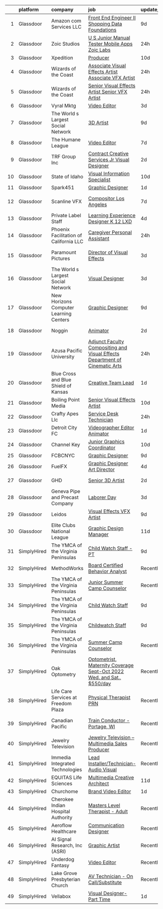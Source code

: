 

|    | platform    | company                                | job                                                                                                                                                                                                                                                                                                                                                                                                                                                                                                                                                                                                                                                                                                                                                                                                                                                                                                                               | update_time   | location                     |
|---:|:------------|:---------------------------------------|:----------------------------------------------------------------------------------------------------------------------------------------------------------------------------------------------------------------------------------------------------------------------------------------------------------------------------------------------------------------------------------------------------------------------------------------------------------------------------------------------------------------------------------------------------------------------------------------------------------------------------------------------------------------------------------------------------------------------------------------------------------------------------------------------------------------------------------------------------------------------------------------------------------------------------------|:--------------|:-----------------------------|
|  1 | Glassdoor   | Amazon com Services LLC                | [Front End Engineer II  Shopping Data Foundations](https://www.glassdoor.com/partner/jobListing.htm?pos=128&ao=1136043&s=58&guid=0000018199a32481a444da3f49516c22&src=GD_JOB_AD&t=SR&vt=w&cs=1_59dae54f&cb=1656140015289&jobListingId=1007942618995&jrtk=3-0-1g6cq69auklu0801-1g6cq69bbk25c800-8d3b875f16cff983-)                                                                                                                                                                                                                                                                                                                                                                                                                                                                                                                                                                                                                 | 9d            | Remote                       |
|  2 | Glassdoor   | Zoic Studios                           | [U S  Junior Manual Tester   Mobile Apps  Zoic Labs](https://www.glassdoor.com/partner/jobListing.htm?pos=117&ao=1136043&s=58&guid=0000018199a32481a444da3f49516c22&src=GD_JOB_AD&t=SR&vt=w&ea=1&cs=1_b3ce6f07&cb=1656140015288&jobListingId=1007962806952&jrtk=3-0-1g6cq69auklu0801-1g6cq69bbk25c800-89007d18802ef32e-)                                                                                                                                                                                                                                                                                                                                                                                                                                                                                                                                                                                                          | 24h           | Remote                       |
|  3 | Glassdoor   | Xpedition                              | [Producer](https://www.glassdoor.com/partner/jobListing.htm?pos=120&ao=1136043&s=58&guid=0000018199a32481a444da3f49516c22&src=GD_JOB_AD&t=SR&vt=w&ea=1&cs=1_67be8497&cb=1656140015288&jobListingId=1007939629544&jrtk=3-0-1g6cq69auklu0801-1g6cq69bbk25c800-7a1fc8f795a45804-)                                                                                                                                                                                                                                                                                                                                                                                                                                                                                                                                                                                                                                                    | 10d           | Remote                       |
|  4 | Glassdoor   | Wizards of the Coast                   | [Associate Visual Effects Artist   Associate VFX Artist](https://www.glassdoor.com/partner/jobListing.htm?pos=106&ao=1136043&s=58&guid=0000018199a32481a444da3f49516c22&src=GD_JOB_AD&t=SR&vt=w&ea=1&cs=1_7cc02897&cb=1656140015287&jobListingId=1007961505800&jrtk=3-0-1g6cq69auklu0801-1g6cq69bbk25c800-40b4fe3b46a0262c-)                                                                                                                                                                                                                                                                                                                                                                                                                                                                                                                                                                                                      | 24h           | Renton, WA                   |
|  5 | Glassdoor   | Wizards of the Coast                   | [Senior Visual Effects Artist   Senior VFX Artist](https://www.glassdoor.com/partner/jobListing.htm?pos=108&ao=1136043&s=58&guid=0000018199a32481a444da3f49516c22&src=GD_JOB_AD&t=SR&vt=w&ea=1&cs=1_af37930c&cb=1656140015287&jobListingId=1007961509552&jrtk=3-0-1g6cq69auklu0801-1g6cq69bbk25c800-6436024f98db2467-)                                                                                                                                                                                                                                                                                                                                                                                                                                                                                                                                                                                                            | 24h           | Renton, WA                   |
|  6 | Glassdoor   | Vyral Mktg                             | [Video Editor](https://www.glassdoor.com/partner/jobListing.htm?pos=114&ao=1136043&s=58&guid=0000018199a32481a444da3f49516c22&src=GD_JOB_AD&t=SR&vt=w&ea=1&cs=1_1b34befe&cb=1656140015288&jobListingId=1007954557733&jrtk=3-0-1g6cq69auklu0801-1g6cq69bbk25c800-a6c2feb165d9319d-)                                                                                                                                                                                                                                                                                                                                                                                                                                                                                                                                                                                                                                                | 3d            | Omaha, NE                    |
|  7 | Glassdoor   | The World s Largest Social Network     | [3D Artist](https://www.glassdoor.com/partner/jobListing.htm?pos=103&ao=1110586&s=58&guid=0000018199a32481a444da3f49516c22&src=GD_JOB_AD&t=SR&vt=w&cs=1_42439c86&cb=1656140015287&jobListingId=1007942850944&cpc=C4A69CCDBB3B9599&jrtk=3-0-1g6cq69auklu0801-1g6cq69bbk25c800-dddff73fae8dd77d--6NYlbfkN0DSgjPPcnEdvoK3uuxfISLALE6pB1FR7YSHOr_tSg5_QGIhoz_2VqUepdcKLBLI_zSHHQLpAim4V7teDcJTjfD8ShF-zAZd8BlNdPPjNHWEH9XKlVjvZjkZs3ddTbuNwB7WHWeEeB766zx_vxyvO9Vy3dJsxwkaTbsmUbJX9r1LbYc6FhgIn9uWUsYnFfgaWBQxPndf4z5qw5taJiuXTbBMFyl2KLhnQTFDlb4dl5x3G-XInVwseZoo87GiuhvNbRJLPFmddy8Fg2c_6-YAjHhaXQdQBvQBuv2cFBjAmLZhztHAwPTYoxzX9zv4oB0nB9ariTh_6j_nlAOJ6BXtjLdG6ThgxVbY4ZYfADg-RwcRKig337ToV4LyHRNRJ3oEd6qR2PozNtWVv3YSoOn4JCJmitHJGMWLUI_ZWSMI0l9l2S9PAfJ46Y3FUTBllCNqOl50AeGAYSZejvYKCxFwPLElB_N6UdxdfnF0hdfbj_U5DZHiWFxlkplz9lh_vJlxp4ugP4aI24mXd_X9Qx3jj6z6cHER90uCuHagTnB1SY_1KtNHQ_DZ3Ngh_bPVYe6uDtyiYL0g6nuW1g%3D%3D)       | 9d            | Burlingame, CA               |
|  8 | Glassdoor   | The Humane League                      | [Video Editor](https://www.glassdoor.com/partner/jobListing.htm?pos=123&ao=1136043&s=58&guid=0000018199a32481a444da3f49516c22&src=GD_JOB_AD&t=SR&vt=w&cs=1_67470bc6&cb=1656140015288&jobListingId=1007947500141&jrtk=3-0-1g6cq69auklu0801-1g6cq69bbk25c800-388d9e4475376d4b-)                                                                                                                                                                                                                                                                                                                                                                                                                                                                                                                                                                                                                                                     | 7d            | New York, NY                 |
|  9 | Glassdoor   | TRF Group Inc                          | [Contract Creative Services Jr  Visual Designer](https://www.glassdoor.com/partner/jobListing.htm?pos=110&ao=1136043&s=58&guid=0000018199a32481a444da3f49516c22&src=GD_JOB_AD&t=SR&vt=w&ea=1&cs=1_a6635295&cb=1656140015287&jobListingId=1007957122548&jrtk=3-0-1g6cq69auklu0801-1g6cq69bbk25c800-13d6da905b953d48-)                                                                                                                                                                                                                                                                                                                                                                                                                                                                                                                                                                                                              | 2d            | New York, NY                 |
| 10 | Glassdoor   | State of Idaho                         | [Visual Information Specialist](https://www.glassdoor.com/partner/jobListing.htm?pos=118&ao=1136043&s=58&guid=0000018199a32481a444da3f49516c22&src=GD_JOB_AD&t=SR&vt=w&cs=1_808782fa&cb=1656140015288&jobListingId=1007939253974&jrtk=3-0-1g6cq69auklu0801-1g6cq69bbk25c800-5bd0e8cc799ca55e-)                                                                                                                                                                                                                                                                                                                                                                                                                                                                                                                                                                                                                                    | 10d           | Boise, ID                    |
| 11 | Glassdoor   | Spark451                               | [Graphic Designer](https://www.glassdoor.com/partner/jobListing.htm?pos=122&ao=1136043&s=58&guid=0000018199a32481a444da3f49516c22&src=GD_JOB_AD&t=SR&vt=w&ea=1&cs=1_6b4f6298&cb=1656140015288&jobListingId=1007959241816&jrtk=3-0-1g6cq69auklu0801-1g6cq69bbk25c800-ca3bfe4ba3cc8093-)                                                                                                                                                                                                                                                                                                                                                                                                                                                                                                                                                                                                                                            | 1d            | Remote                       |
| 12 | Glassdoor   | Scanline VFX                           | [Compositor   Los Angeles](https://www.glassdoor.com/partner/jobListing.htm?pos=129&ao=1136043&s=58&guid=0000018199a32481a444da3f49516c22&src=GD_JOB_AD&t=SR&vt=w&cs=1_201d44b2&cb=1656140015289&jobListingId=1007948167764&jrtk=3-0-1g6cq69auklu0801-1g6cq69bbk25c800-54eeb6dd72e9ba17-)                                                                                                                                                                                                                                                                                                                                                                                                                                                                                                                                                                                                                                         | 7d            | Los Angeles, CA              |
| 13 | Glassdoor   | Private Label Staff                    | [Learning Experience Designer K 12  LXD ](https://www.glassdoor.com/partner/jobListing.htm?pos=127&ao=1136043&s=58&guid=0000018199a32481a444da3f49516c22&src=GD_JOB_AD&t=SR&vt=w&ea=1&cs=1_faa095de&cb=1656140015289&jobListingId=1007952911811&jrtk=3-0-1g6cq69auklu0801-1g6cq69bbk25c800-9dcd55013e52c442-)                                                                                                                                                                                                                                                                                                                                                                                                                                                                                                                                                                                                                     | 4d            | Baltimore, MD                |
| 14 | Glassdoor   | Phoenix Facilitation of California LLC | [Caregiver Personal Assistant](https://www.glassdoor.com/partner/jobListing.htm?pos=116&ao=1136043&s=58&guid=0000018199a32481a444da3f49516c22&src=GD_JOB_AD&t=SR&vt=w&ea=1&cs=1_fb3a800c&cb=1656140015288&jobListingId=1007961868108&jrtk=3-0-1g6cq69auklu0801-1g6cq69bbk25c800-c8d20464a62c5e90-)                                                                                                                                                                                                                                                                                                                                                                                                                                                                                                                                                                                                                                | 24h           | Santa Monica, CA             |
| 15 | Glassdoor   | Paramount Pictures                     | [Director of Visual Effects](https://www.glassdoor.com/partner/jobListing.htm?pos=105&ao=1136043&s=58&guid=0000018199a32481a444da3f49516c22&src=GD_JOB_AD&t=SR&vt=w&cs=1_d7b3d264&cb=1656140015287&jobListingId=1007955077273&jrtk=3-0-1g6cq69auklu0801-1g6cq69bbk25c800-42e46bc7dd9808c1-)                                                                                                                                                                                                                                                                                                                                                                                                                                                                                                                                                                                                                                       | 3d            | Los Angeles, CA              |
| 16 | Glassdoor   | The World s Largest Social Network     | [Visual Designer](https://www.glassdoor.com/partner/jobListing.htm?pos=102&ao=1110586&s=58&guid=0000018199a32481a444da3f49516c22&src=GD_JOB_AD&t=SR&vt=w&cs=1_d5565ab8&cb=1656140015286&jobListingId=1007955687008&cpc=F41FEAB56D215062&jrtk=3-0-1g6cq69auklu0801-1g6cq69bbk25c800-60a7b0d24d409db1--6NYlbfkN0DSgjPPcnEdvoK3uuxfISLALE6pB1FR7YSHOr_tSg5_QGIhoz_2VqUepdcKLBLI_zQ5boPxTjRiTHVR4ttp7j-Kf1mHf9lsN00rsmcLRmcF8laQpBm5rWC9JWqHVUU7C9Opewbl3t9TaZ8D4a03wBkZPMd1V1Khc4TjkENT5eInRgWlmTd2V0Q5bWhR379OqKR8bBQFCmYiQOEr1S_xE2Ir7WowirOXpttKz20WbriULWBz4qkwCwn7iBn_7OgdpbgQHHdTeaJcCAicv0R0mbVgfhVNgrdkbL7ehQmyhExcDqtNUqnISfioFR2xrxCMgo2GEC7Ah1faSAC9G59os6wGBTPdSriEPo8oIHTRhcJu04p1IpMHmV3zOaZXJunFtyg_JfpYEcpqDEdg8P6bg8tKsu788e-Zxu2I1a_lyNC7Mhkgml6nibCyc0UDZgXzg1WcLXPR6qHWLrwgVlDMy7HSzBBd8rII4soK0aKecLOiDkcZFgXC-TORAUXjX9BEV3jjWoPL_Fgb8YQbQM8Y03TAtqf08bXbcyD4Ay98Bs7sEPmDq5kY1Vbd-62iiG89rS6Rfw7tF6-mDw%3D%3D) | 3d            | New York, NY                 |
| 17 | Glassdoor   | New Horizons Computer Learning Centers | [Graphic Designer](https://www.glassdoor.com/partner/jobListing.htm?pos=130&ao=1136043&s=58&guid=0000018199a32481a444da3f49516c22&src=GD_JOB_AD&t=SR&vt=w&cs=1_e3fb4a39&cb=1656140015289&jobListingId=1007941468442&jrtk=3-0-1g6cq69auklu0801-1g6cq69bbk25c800-0844c32b86cbbe95-)                                                                                                                                                                                                                                                                                                                                                                                                                                                                                                                                                                                                                                                 | 9d            | Remote                       |
| 18 | Glassdoor   | Noggin                                 | [Animator](https://www.glassdoor.com/partner/jobListing.htm?pos=115&ao=1136043&s=58&guid=0000018199a32481a444da3f49516c22&src=GD_JOB_AD&t=SR&vt=w&cs=1_7d37b6e1&cb=1656140015288&jobListingId=1007956962839&jrtk=3-0-1g6cq69auklu0801-1g6cq69bbk25c800-ffb37178ff1a725c-)                                                                                                                                                                                                                                                                                                                                                                                                                                                                                                                                                                                                                                                         | 2d            | New York, NY                 |
| 19 | Glassdoor   | Azusa Pacific University               | [Adjunct Faculty Compositing and Visual Effects   Department of Cinematic Arts](https://www.glassdoor.com/partner/jobListing.htm?pos=124&ao=1136043&s=58&guid=0000018199a32481a444da3f49516c22&src=GD_JOB_AD&t=SR&vt=w&cs=1_a6114bd2&cb=1656140015289&jobListingId=1007962803819&jrtk=3-0-1g6cq69auklu0801-1g6cq69bbk25c800-4e2ab64ad6e8665f-)                                                                                                                                                                                                                                                                                                                                                                                                                                                                                                                                                                                    | 24h           | Azusa, CA                    |
| 20 | Glassdoor   | Blue Cross and Blue Shield of Kansas   | [Creative Team Lead](https://www.glassdoor.com/partner/jobListing.htm?pos=111&ao=1136043&s=58&guid=0000018199a32481a444da3f49516c22&src=GD_JOB_AD&t=SR&vt=w&cs=1_7f8d1dfb&cb=1656140015287&jobListingId=1007959805048&jrtk=3-0-1g6cq69auklu0801-1g6cq69bbk25c800-7158e7f6ee7b710e-)                                                                                                                                                                                                                                                                                                                                                                                                                                                                                                                                                                                                                                               | 1d            | Topeka, KS                   |
| 21 | Glassdoor   | Boiling Point Media                    | [Senior Visual Effects Artist](https://www.glassdoor.com/partner/jobListing.htm?pos=113&ao=1136043&s=58&guid=0000018199a32481a444da3f49516c22&src=GD_JOB_AD&t=SR&vt=w&ea=1&cs=1_a4299861&cb=1656140015288&jobListingId=1007939705535&jrtk=3-0-1g6cq69auklu0801-1g6cq69bbk25c800-bb2dd5f08b879100-)                                                                                                                                                                                                                                                                                                                                                                                                                                                                                                                                                                                                                                | 10d           | Oklahoma City, OK            |
| 22 | Glassdoor   | Crafty Apes Llc                        | [Service Desk Technician](https://www.glassdoor.com/partner/jobListing.htm?pos=112&ao=1136043&s=58&guid=0000018199a32481a444da3f49516c22&src=GD_JOB_AD&t=SR&vt=w&ea=1&cs=1_e9e3deaf&cb=1656140015287&jobListingId=1007962313554&jrtk=3-0-1g6cq69auklu0801-1g6cq69bbk25c800-e6df7cbf22f885ec-)                                                                                                                                                                                                                                                                                                                                                                                                                                                                                                                                                                                                                                     | 24h           | Atlanta, GA                  |
| 23 | Glassdoor   | Detroit City FC                        | [Videographer   Editor   Animator](https://www.glassdoor.com/partner/jobListing.htm?pos=121&ao=1136043&s=58&guid=0000018199a32481a444da3f49516c22&src=GD_JOB_AD&t=SR&vt=w&cs=1_457c814d&cb=1656140015288&jobListingId=1007959925428&jrtk=3-0-1g6cq69auklu0801-1g6cq69bbk25c800-7c3bbbb1fc0039e0-)                                                                                                                                                                                                                                                                                                                                                                                                                                                                                                                                                                                                                                 | 1d            | Detroit, MI                  |
| 24 | Glassdoor   | Channel Key                            | [Junior Graphics Coordinator](https://www.glassdoor.com/partner/jobListing.htm?pos=109&ao=1136043&s=58&guid=0000018199a32481a444da3f49516c22&src=GD_JOB_AD&t=SR&vt=w&ea=1&cs=1_0c227c98&cb=1656140015287&jobListingId=1007939619217&jrtk=3-0-1g6cq69auklu0801-1g6cq69bbk25c800-3004442bd9709db0-)                                                                                                                                                                                                                                                                                                                                                                                                                                                                                                                                                                                                                                 | 10d           | Remote                       |
| 25 | Glassdoor   | FCBCNYC                                | [Graphic Designer](https://www.glassdoor.com/partner/jobListing.htm?pos=119&ao=1136043&s=58&guid=0000018199a32481a444da3f49516c22&src=GD_JOB_AD&t=SR&vt=w&ea=1&cs=1_ee2509d7&cb=1656140015288&jobListingId=1007941787484&jrtk=3-0-1g6cq69auklu0801-1g6cq69bbk25c800-9be5d2cbc8ece527-)                                                                                                                                                                                                                                                                                                                                                                                                                                                                                                                                                                                                                                            | 9d            | Remote                       |
| 26 | Glassdoor   | FuelFX                                 | [Graphic Designer Art Director](https://www.glassdoor.com/partner/jobListing.htm?pos=104&ao=1110586&s=58&guid=0000018199a32481a444da3f49516c22&src=GD_JOB_AD&t=SR&vt=w&ea=1&cs=1_509c1d09&cb=1656140015287&jobListingId=1007951358622&cpc=654405A9B1E0A9F5&jrtk=3-0-1g6cq69auklu0801-1g6cq69bbk25c800-e99637dcb3c64a99--6NYlbfkN0A6pvN4PgZFsYzRY2JepJkTPxuB47DZcy3m__zXx5oM_kR-T-6WxC9YmoT26_tcObeKKPRCvEvFffpeiVGik3g-yoG5JG9rWwlg5gG9-MOx1da5K6th2ZehPoFUOP9hRjBep0LtSXkbvEEtkgqxojSNstacIjXwzoIYnZ79JHQP__VOzBHMPKzb0wFRG5Os-py5dyd4pLtLg3ocYtCStih8DLv7rjzhoWxIUIcQ28X8ZMcTcPcptTh9BerJMl23YtP8v_mDKp7kx3cqb9CrertSB0YyH0GcVGRINZHBaia0txLD6wSRndpoMXT3KM-IWnR0B22FC6BcZcKtztDXkaS_kOTv8jTsSIwDkh5qcSIenyyCojQLUH0XPKuyIfIr7Yr0S80Bv9XawGqgD9891vIM2qkwjOlTXkhvh_ZqrAL_X-hcwKuIPA4y0gcZQnZGunAvS6hlFmLW10BnwPrseNvi1BP5xTK7r_NYolimXJrvaUB7qCJqqt4W9i9TxPUgKvQ%3D)                                                            | 4d            | Remote                       |
| 27 | Glassdoor   | GHD                                    | [Senior 3D Artist](https://www.glassdoor.com/partner/jobListing.htm?pos=126&ao=1136043&s=58&guid=0000018199a32481a444da3f49516c22&src=GD_JOB_AD&t=SR&vt=w&cs=1_3760790c&cb=1656140015289&jobListingId=1007957099293&jrtk=3-0-1g6cq69auklu0801-1g6cq69bbk25c800-c70fbb7c01e0eec7-)                                                                                                                                                                                                                                                                                                                                                                                                                                                                                                                                                                                                                                                 | 2d            | Franklin, TN                 |
| 28 | Glassdoor   | Geneva Pipe and Precast Company        | [Laborer  Day](https://www.glassdoor.com/partner/jobListing.htm?pos=125&ao=1136043&s=58&guid=0000018199a32481a444da3f49516c22&src=GD_JOB_AD&t=SR&vt=w&ea=1&cs=1_84db4978&cb=1656140015289&jobListingId=1007953618319&jrtk=3-0-1g6cq69auklu0801-1g6cq69bbk25c800-1644940c49c3f6c2-)                                                                                                                                                                                                                                                                                                                                                                                                                                                                                                                                                                                                                                                | 3d            | Orem, UT                     |
| 29 | Glassdoor   | Leidos                                 | [Visual Effects  VFX  Artist](https://www.glassdoor.com/partner/jobListing.htm?pos=107&ao=1136043&s=58&guid=0000018199a32481a444da3f49516c22&src=GD_JOB_AD&t=SR&vt=w&cs=1_8e1f5f04&cb=1656140015287&jobListingId=1007943176009&jrtk=3-0-1g6cq69auklu0801-1g6cq69bbk25c800-189549436f7711b2-)                                                                                                                                                                                                                                                                                                                                                                                                                                                                                                                                                                                                                                      | 9d            | Reston, VA                   |
| 30 | Glassdoor   | Elite Clubs National League            | [Graphic Design Manager](https://www.glassdoor.com/partner/jobListing.htm?pos=101&ao=1110586&s=58&guid=0000018199a32481a444da3f49516c22&src=GD_JOB_AD&t=SR&vt=w&ea=1&cs=1_a825a5cc&cb=1656140015287&jobListingId=1007936110599&cpc=2CAED5C921A5F994&jrtk=3-0-1g6cq69auklu0801-1g6cq69bbk25c800-59ef3691c6ed455d--6NYlbfkN0Dce0vsbuLSkwO4tG3JiNO5QOKcwcRcPDz2VhbyXCh8AVsmKQG8ZDPlYry7iA_JDYBjqfz8plTemXouzypAn4M71bIbMuU1kX3UAy8tvPkvmEfuAi4s3fvFMpQT7204uO7dCyDvZoqCo0WmkiArkX7bXeyaEhAuzxJyDjPSMC3o7J7N5xk8xMiPEen2pqnkl7ngdb2ztRBZzK1Z1AdDn2E7-QglkH26B1IetiVYdIpoueg5caRzeGSFIVYlcpDb9VfQWw3s5TubJ9UsHxN4nMIsE0BMuULloQJpgzhKnamRn06iYRleDFyWs4cX9-l-OutfSsqWanxmwDncr-4YWtKMw3tdVpE704X2JXV2nFx50pu6mTSHz5NnkN821PFfVlcmImb2e_a1fSoY8dO4M3_souySVZQJCb-qjVcGBjo0OoKkkOKZeYTL5St-DhiRDcZyft4msLPXkoFyLecIzWSlrAK3-qaM04z0uegYcO5LLVh3rNbQWQ_3xl8KNeAunD8%3D)                                                                   | 11d           | Remote                       |
| 31 | SimplyHired | The YMCA of the Virginia Peninsulas    | [Child Watch Staff - PT](https://www.simplyhired.com/job/bTg4reoUq2uwdjtsigZ9COOjAY0Bn9m8ju5u_3CfKDaGaeOfC9GYBg?q=visual+effects)                                                                                                                                                                                                                                                                                                                                                                                                                                                                                                                                                                                                                                                                                                                                                                                                 | 9d            | Warsaw, VA                   |
| 32 | SimplyHired | MethodWorks                            | [Board Certified Behavior Analyst](https://www.simplyhired.com/job/waBo_4fr9ocI3OA_ESqiA7ISWzJojZp5ZrK-JYrPE2Mc-utbYfKTEw?q=visual+effects)                                                                                                                                                                                                                                                                                                                                                                                                                                                                                                                                                                                                                                                                                                                                                                                       | Recently      | Anchorage, AK                |
| 33 | SimplyHired | The YMCA of the Virginia Peninsulas    | [Junior Summer Camp Counselor](https://www.simplyhired.com/job/zRItB1AXKZ65e7OdUqqxntZ4Bsewz_s_32Ad-MyKKiPsKw1xoha2sg?q=visual+effects)                                                                                                                                                                                                                                                                                                                                                                                                                                                                                                                                                                                                                                                                                                                                                                                           | Recently      | Warsaw, VA +11 locations     |
| 34 | SimplyHired | The YMCA of the Virginia Peninsulas    | [Child Watch Staff](https://www.simplyhired.com/job/L9xrPfJfP8N5A2LrHhWxJjYMS5Ur-u0dTEeWpC0bjeJUFjmtzMxn3w?q=visual+effects)                                                                                                                                                                                                                                                                                                                                                                                                                                                                                                                                                                                                                                                                                                                                                                                                      | 9d            | Heathsville, VA +4 locations |
| 35 | SimplyHired | The YMCA of the Virginia Peninsulas    | [Childwatch Staff](https://www.simplyhired.com/job/l-VACda275y-CkwoIrJsE-MPuB-RL7XAqB3OcjIsGpfNVUDX9gNE2Q?q=visual+effects)                                                                                                                                                                                                                                                                                                                                                                                                                                                                                                                                                                                                                                                                                                                                                                                                       | 9d            | Kilmarnock, VA               |
| 36 | SimplyHired | The YMCA of the Virginia Peninsulas    | [Summer Camp Counselor](https://www.simplyhired.com/job/gbecX4fzhH3YUPe_LJOL73n6p-kZJLsC23vEm545LpnZPoaBNWzGkw?q=visual+effects)                                                                                                                                                                                                                                                                                                                                                                                                                                                                                                                                                                                                                                                                                                                                                                                                  | Recently      | Warsaw, VA +11 locations     |
| 37 | SimplyHired | Oak Optometry                          | [Optometrist, Maternity Coverage Sept-Oct 2022 Wed. and Sat., $550/day](https://www.simplyhired.com/job/udWNSEY6yGTy5UCabydvxw35zWx6YmHbUQx2jFC3n2ujwfj3fCXKHw?q=visual+effects)                                                                                                                                                                                                                                                                                                                                                                                                                                                                                                                                                                                                                                                                                                                                                  | Recently      | Valencia, CA                 |
| 38 | SimplyHired | Life Care Services at Freedom Plaza    | [Physical Therapist PRN](https://www.simplyhired.com/job/D1YwGQEz5FI5lwUI170PsC8HjRUvQMA6FKYOWtqWKkmSyy73FB3MrQ?q=visual+effects)                                                                                                                                                                                                                                                                                                                                                                                                                                                                                                                                                                                                                                                                                                                                                                                                 | Recently      | Sun City Center, FL          |
| 39 | SimplyHired | Canadian Pacific                       | [Train Conductor - Portage, WI](https://www.simplyhired.com/job/zAeDeWYrVHBFKFPpNygRbJq_8RLl1pfvlAVWTMkZBpX2ULps7Gjsjw?q=visual+effects)                                                                                                                                                                                                                                                                                                                                                                                                                                                                                                                                                                                                                                                                                                                                                                                          | Recently      | Portage, WI +2 locations     |
| 40 | SimplyHired | Jewelry Television                     | [Jewelry Television – Multimedia Sales Producer](https://www.simplyhired.com/job/1hRw823HBlVhCIb7ALPZdNHcPr4z6Iv25Pb1pNOLrcZIxrLG9bTy0w?q=visual+effects)                                                                                                                                                                                                                                                                                                                                                                                                                                                                                                                                                                                                                                                                                                                                                                         | Recently      | Tampa, FL                    |
| 41 | SimplyHired | Immedia Integrated Technologies        | [Lead Installer/Technician-Audio Visual](https://www.simplyhired.com/job/IL_TH2SXPlz2tOw2DDE_I22xSpEewZlkJne33ZaAXd-CmCI5oTmI_A?q=visual+effects)                                                                                                                                                                                                                                                                                                                                                                                                                                                                                                                                                                                                                                                                                                                                                                                 | Recently      | Scottsdale, AZ               |
| 42 | SimplyHired | EQUITAS Life Sciences                  | [Multimedia Creative Architect](https://www.simplyhired.com/job/ichTX3k1Ejo7tX1GyCNQsvRJKJYEbv4IqWgcjyZm74n5FB1102LY-Q?q=visual+effects)                                                                                                                                                                                                                                                                                                                                                                                                                                                                                                                                                                                                                                                                                                                                                                                          | 11d           | Essex, VT                    |
| 43 | SimplyHired | Churchome                              | [Brand Video Editor](https://www.simplyhired.com/job/zfpsu0dCu6wbqoa3MjkFlt5BdardvQP8gGu3jtE2UNI2g8e9Jk79dg?q=visual+effects)                                                                                                                                                                                                                                                                                                                                                                                                                                                                                                                                                                                                                                                                                                                                                                                                     | 1d            | Remote                       |
| 44 | SimplyHired | Cherokee Indian Hospital Authority     | [Masters Level Therapist - Adult](https://www.simplyhired.com/job/Zb1f9ndDfCV9DwGpRQtBDaD502p99LL1Fuxm0qJ1PxK8iNIQhLI8UA?q=visual+effects)                                                                                                                                                                                                                                                                                                                                                                                                                                                                                                                                                                                                                                                                                                                                                                                        | Recently      | Cherokee, NC                 |
| 45 | SimplyHired | Aeroflow Healthcare                    | [Communication Designer](https://www.simplyhired.com/job/4Z-daHKhP5szHDxUJP7sTKht0O-0T-P95jZmasM2_UA6m8xLfc8khA?q=visual+effects)                                                                                                                                                                                                                                                                                                                                                                                                                                                                                                                                                                                                                                                                                                                                                                                                 | Recently      | Asheville, NC                |
| 46 | SimplyHired | AI Signal Research, Inc (ASRI)         | [Graphic Artist](https://www.simplyhired.com/job/J5Winou99vtasD6QK2yMRWOFM2iJriIJLFmQNf9-aheJx6jGm-vgFA?q=visual+effects)                                                                                                                                                                                                                                                                                                                                                                                                                                                                                                                                                                                                                                                                                                                                                                                                         | Recently      | Dahlgren, VA                 |
| 47 | SimplyHired | Underdog Fantasy                       | [Video Editor](https://www.simplyhired.com/job/IOlcf_s7-UXKw69jEJKylr7QUhpnI0bEz_R8k_PCsB9ZzG9OX6UGRw?q=visual+effects)                                                                                                                                                                                                                                                                                                                                                                                                                                                                                                                                                                                                                                                                                                                                                                                                           | Recently      | Remote                       |
| 48 | SimplyHired | Lake Grove Presbyterian Church         | [AV Technician - On Call/Substitute](https://www.simplyhired.com/job/tb9Lp_96v5nuqnhe0ZYtbeKN6hRlb-jVRHz1dLdsFAKeVM_Axvfv9Q?q=visual+effects)                                                                                                                                                                                                                                                                                                                                                                                                                                                                                                                                                                                                                                                                                                                                                                                     | Recently      | Lake Oswego, OR              |
| 49 | SimplyHired | Vellabox                               | [Visual Designer- Part Time](https://www.simplyhired.com/job/oMsVRKDkGI-ylaW6t0e_90ru6PawWwMHtClRlaB7r0PpcW8QHgi_xQ?q=visual+effects)                                                                                                                                                                                                                                                                                                                                                                                                                                                                                                                                                                                                                                                                                                                                                                                             | 1d            | Columbus, OH                 |